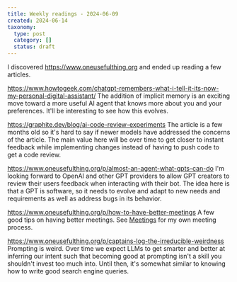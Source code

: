 ```yaml
---
title: Weekly readings - 2024-06-09
created: 2024-06-14
taxonomy:
  type: post
  category: []
  status: draft
---
```


I discovered https://www.oneusefulthing.org and ended up reading a few articles.

https://www.howtogeek.com/chatgpt-remembers-what-i-tell-it-its-now-my-personal-digital-assistant/
The addition of implicit memory is an exciting move toward a more useful AI agent that knows more about you and your preferences. It'll be interesting to see how this evolves.

https://graphite.dev/blog/ai-code-review-experiments
The article is a few months old so it's hard to say if newer models have addressed the concerns of the article. The main value here will be over time to get closer to instant feedback while implementing changes instead of having to push code to get a code review. 

https://www.oneusefulthing.org/p/almost-an-agent-what-gpts-can-do
I'm looking forward to OpenAI and other GPT providers to allow GPT creators to review their users feedback when interacting with their bot. The idea here is that a GPT is software, so it needs to evolve and adapt to new needs and requirements as well as address bugs in its behavior.

https://www.oneusefulthing.org/p/how-to-have-better-meetings
A few good tips on having better meetings. See [Meetings](../../../processes/meetings) for my own meeting process.

https://www.oneusefulthing.org/p/captains-log-the-irreducible-weirdness
Prompting is weird. Over time we expect LLMs to get smarter and better at inferring our intent such that becoming good at prompting isn't a skill you shouldn't invest too much into. Until then, it's somewhat similar to knowing how to write good search engine queries.

